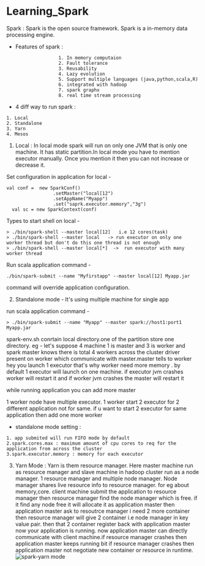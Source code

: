 # Learning_Spark


Spark : Spark is the open source framework. Spark is a in-memory data processing engine.

- Features of spark :
```
                   1. In memory computaion
                   2. Fault tolerance
                   3. Reusability
                   4. Lazy evolution
                   5. Support multiple languages (java,python,scala,R)
                   6. integrated with hadoop
                   7. spark graphx
                   8. real time stream processing
```                
 - 4 diff way to run spark :
 ```
 1. Local
 2. Standalone
 3. Yarn
 4. Mesos
 ```
 1. Local : 
            In local mode spark will run on only one JVM that is only one machine. It has static partition.In local mode you have to mention executor manually. Once you mention it then you can not increase or decrease it.
 
Set configuration in application for local -
```
val conf =  new SparkConf()
			     .setMaster("local[12")
			     .setAppName("Myapp")
			     .set("saprk.executor.memory","3g")
  val sc = new SparkContext(conf)
 ```
            
Types to start shell on local - 
```
> ./bin/spark-shell --master local[12]   i.e 12 cores(task)
> ./bin/spark-shell --master local   -> run executor on only one worker thread but don't do this one thread is not enough
> ./bin/spark-shell --master local[*]  ->  run executor with many worker thread
``` 
Run scala application command - 
```
./bin/spark-submit --name "Myfirstapp" --master local[12] Myapp.jar
```
command will override application configuration.
 
2. Standalone mode - 
                    It's using multiple machine for single app
                    
run scala application command - 
```
> ./bin/spark-submit --name "Myapp" --master spark://host1:port1 Myapp.jar
 ```                    
spark-env.sh conrtain local directory.one of the partition store one  directory.
eg - let's suppose 4 machine 1 is master and 3 is worker and spark master knows there is total 4 workers across the cluster
driver present on worker which communicate with master.master tells to worker hey you launch 1 executor that's why worker need more memory . by default 1 executor will launch on one machine.
if executor jvm crashes worker will restart it and if worker jvm crashes the master will restart it

while running application you can add more master

1 worker node have multiple executor. 1 worker start 2 executor for 2 different application not for same. if u want to start 2 executor for same application then add one more worker
- standalone mode setting :
```
1. app submited will run FIFO mode by default
2.spark.cores.max : maximum amount of cpu cores to req for the application from across the cluster
3.spark.executor.memory : memory for each executor
```

3. Yarn Mode :
		Yarn is them resource manager. Here master machine run as resource manager and slave machine in hadoop cluster run as a node manager. 1 resource manager and multiple node manager. Node manager shares live resource info to resource manager. for eg about memory,core.
   	client machine submit the application to resource manager then resource manager find the node manager which is free. if it find any node free it will allocate it as application master then application master ask to resoutrce manager i need 2 more container then resource manager will give 2 container i.e node manager in key value pair. then that 2 container register back with application master now your application is running. now application master can directly communicate with client machine.if resource manager crashes then application master keeps running bit if resource manager crashes then application master not negotiate new container or resource in runtime.
![spark-yarn mode](https://user-images.githubusercontent.com/53288566/72234278-35408500-35f2-11ea-828e-854f3337ca28.png)





            




